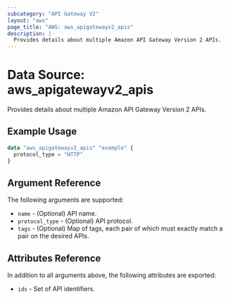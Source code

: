```yaml
---
subcategory: "API Gateway V2"
layout: "aws"
page_title: "AWS: aws_apigatewayv2_apis"
description: |-
  Provides details about multiple Amazon API Gateway Version 2 APIs.
---
```


# Data Source: aws_apigatewayv2_apis

Provides details about multiple Amazon API Gateway Version 2 APIs.

## Example Usage

```terraform
data "aws_apigatewayv2_apis" "example" {
  protocol_type = "HTTP"
}
```

## Argument Reference

The following arguments are supported:

* `name` - (Optional) API name.
* `protocol_type` - (Optional) API protocol.
* `tags` - (Optional) Map of tags, each pair of which must exactly match
  a pair on the desired APIs.

## Attributes Reference

In addition to all arguments above, the following attributes are exported:

* `ids` - Set of API identifiers.
